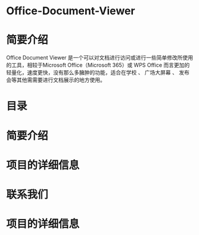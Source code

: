 # Office-Document-Viewer
# 简要介绍 
Office Document Viewer 是一个可以对文档进行访问或进行一些简单修改所使用的工具，相较于Microsoft Office（Microsoft 365）或 WPS Office 而言更加的轻量化，速度更快，没有那么多臃肿的功能，适合在学校 、 广场大屏幕 、 发布会等其他需需要进行文档展示的地方使用。 

# 目录
# 简要介绍
# 项目的详细信息
# 联系我们

# 项目的详细信息
